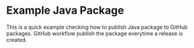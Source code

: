 # Example Java Package
This is a quick example checking how to publish Java package to GitHub packages. GitHub workflow publish the package everytime a release is created.
